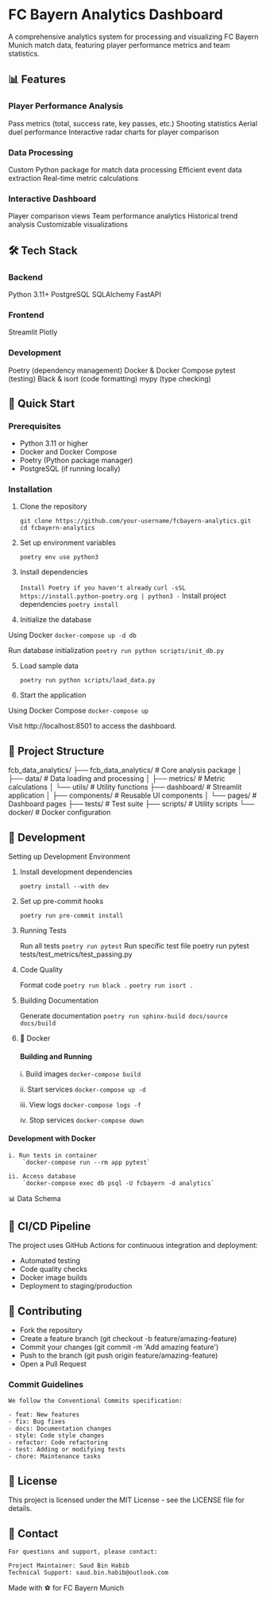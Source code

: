 # FC Bayern Analytics Dashboard

A comprehensive analytics system for processing and visualizing FC Bayern Munich match data, featuring player performance metrics and team statistics.

## 📊 Features

### Player Performance Analysis

Pass metrics (total, success rate, key passes, etc.)
Shooting statistics
Aerial duel performance
Interactive radar charts for player comparison

### Data Processing

Custom Python package for match data processing
Efficient event data extraction
Real-time metric calculations

### Interactive Dashboard

Player comparison views
Team performance analytics
Historical trend analysis
Customizable visualizations

## 🛠 Tech Stack

### Backend

Python 3.11+
PostgreSQL
SQLAlchemy
FastAPI

### Frontend

Streamlit
Plotly

### Development

Poetry (dependency management)
Docker & Docker Compose
pytest (testing)
Black & isort (code formatting)
mypy (type checking)

## 🚀 Quick Start

### Prerequisites

- Python 3.11 or higher
- Docker and Docker Compose
- Poetry (Python package manager)
- PostgreSQL (if running locally)

### Installation

1. Clone the repository

   `git clone https://github.com/your-username/fcbayern-analytics.git`
   `cd fcbayern-analytics`

2. Set up environment variables

   `poetry env use python3`

3. Install dependencies

   `Install Poetry if you haven't already`
   `curl -sSL https://install.python-poetry.org | python3 -`
   Install project dependencies
   `poetry install`

4. Initialize the database

Using Docker
`docker-compose up -d db`

Run database initialization
`poetry run python scripts/init_db.py`

5. Load sample data

   `poetry run python scripts/load_data.py`

6. Start the application

Using Docker Compose
`docker-compose up`

Visit http://localhost:8501 to access the dashboard.

## 📁 Project Structure

fcb_data_analytics/
├── fcb_data_analytics/ # Core analysis package
│ ├── data/ # Data loading and processing
│ ├── metrics/ # Metric calculations
│ └── utils/ # Utility functions
├── dashboard/ # Streamlit application
│ ├── components/ # Reusable UI components
│ └── pages/ # Dashboard pages
├── tests/ # Test suite
├── scripts/ # Utility scripts
└── docker/ # Docker configuration

## 🧪 Development

Setting up Development Environment

1. Install development dependencies

   `poetry install --with dev`

2. Set up pre-commit hooks

   `poetry run pre-commit install`

3. Running Tests

   Run all tests
   `poetry run pytest`
   Run specific test file
   poetry run pytest tests/test_metrics/test_passing.py

4. Code Quality

   Format code
   `poetry run black .`
   `poetry run isort .`

5. Building Documentation

   Generate documentation
   `poetry run sphinx-build docs/source docs/build`

6. 🐳 Docker

   #### Building and Running

   i. Build images
   `docker-compose build`

   ii. Start services
   `docker-compose up -d`

   iii. View logs
   `docker-compose logs -f`

   iv. Stop services
   `docker-compose down`

#### Development with Docker

    i. Run tests in container
        `docker-compose run --rm app pytest`

    ii. Access database
        `docker-compose exec db psql -U fcbayern -d analytics`

📊 Data Schema

## 🔄 CI/CD Pipeline

The project uses GitHub Actions for continuous integration and deployment:

- Automated testing
- Code quality checks
- Docker image builds
- Deployment to staging/production

## 📝 Contributing

- Fork the repository
- Create a feature branch (git checkout -b feature/amazing-feature)
- Commit your changes (git commit -m 'Add amazing feature')
- Push to the branch (git push origin feature/amazing-feature)
- Open a Pull Request

### Commit Guidelines

    We follow the Conventional Commits specification:

    - feat: New features
    - fix: Bug fixes
    - docs: Documentation changes
    - style: Code style changes
    - refactor: Code refactoring
    - test: Adding or modifying tests
    - chore: Maintenance tasks

## 📄 License

This project is licensed under the MIT License - see the LICENSE file for details.

## 📧 Contact

    For questions and support, please contact:

    Project Maintainer: Saud Bin Habib
    Technical Support: saud.bin.habib@outlook.com

Made with ⚽️ for FC Bayern Munich
